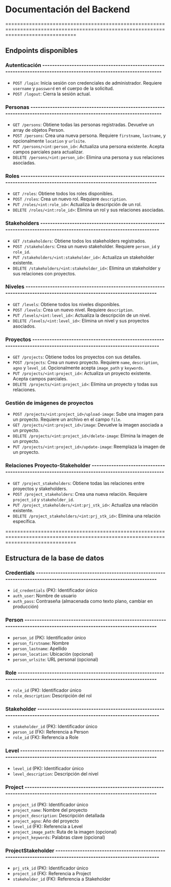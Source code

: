 # Documentación del Backend

====================================================================================================================================

## Endpoints disponibles

### Autenticación ------------------------------------------------------------------------------------------------------------------

- `POST /login`: Inicia sesión con credenciales de administrador. Requiere `username` y `password` en el cuerpo de la solicitud.
- `POST /logout`: Cierra la sesión actual.

### Personas -----------------------------------------------------------------------------------------------------------------------

- `GET /persons`: Obtiene todas las personas registradas. Devuelve un array de objetos Person.
- `POST /persons`: Crea una nueva persona. Requiere `firstname`, `lastname`, y opcionalmente `location` y `urlsite`.
- `PUT /persons/<int:person_id>`: Actualiza una persona existente. Acepta campos parciales para actualizar.
- `DELETE /persons/<int:person_id>`: Elimina una persona y sus relaciones asociadas.

### Roles -------------------------------------------------------------------------------------------------------------------------

- `GET /roles`: Obtiene todos los roles disponibles.
- `POST /roles`: Crea un nuevo rol. Requiere `description`.
- `PUT /roles/<int:role_id>`: Actualiza la descripción de un rol.
- `DELETE /roles/<int:role_id>`: Elimina un rol y sus relaciones asociadas.

### Stakeholders ------------------------------------------------------------------------------------------------------------------

- `GET /stakeholders`: Obtiene todos los stakeholders registrados.
- `POST /stakeholders`: Crea un nuevo stakeholder. Requiere `person_id` y `role_id`.
- `PUT /stakeholders/<int:stakeholder_id>`: Actualiza un stakeholder existente.
- `DELETE /stakeholders/<int:stakeholder_id>`: Elimina un stakeholder y sus relaciones con proyectos.

### Niveles -----------------------------------------------------------------------------------------------------------------------

- `GET /levels`: Obtiene todos los niveles disponibles.
- `POST /levels`: Crea un nuevo nivel. Requiere `description`.
- `PUT /levels/<int:level_id>`: Actualiza la descripción de un nivel.
- `DELETE /levels/<int:level_id>`: Elimina un nivel y sus proyectos asociados.

### Proyectos ---------------------------------------------------------------------------------------------------------------------

- `GET /projects`: Obtiene todos los proyectos con sus detalles.
- `POST /projects`: Crea un nuevo proyecto. Requiere `name`, `description`, `agno` y `level_id`. Opcionalmente acepta `image_path` y `keywords`.
- `PUT /projects/<int:project_id>`: Actualiza un proyecto existente. Acepta campos parciales.
- `DELETE /projects/<int:project_id>`: Elimina un proyecto y todas sus relaciones.

### Gestión de imágenes de proyectos

- `POST /projects/<int:project_id>/upload-image`: Sube una imagen para un proyecto. Requiere un archivo en el campo `file`.
- `GET /projects/<int:project_id>/image`: Devuelve la imagen asociada a un proyecto.
- `DELETE /projects/<int:project_id>/delete-image`: Elimina la imagen de un proyecto.
- `PUT /projects/<int:project_id>/update-image`: Reemplaza la imagen de un proyecto.

### Relaciones Proyecto-Stakeholder -----------------------------------------------------------------------------------------------

- `GET /project_stakeholders`: Obtiene todas las relaciones entre proyectos y stakeholders.
- `POST /project_stakeholders`: Crea una nueva relación. Requiere `project_id` y `stakeholder_id`.
- `PUT /project_stakeholders/<int:prj_stk_id>`: Actualiza una relación existente.
- `DELETE /project_stakeholders/<int:prj_stk_id>`: Elimina una relación específica.

====================================================================================================================================

## Estructura de la base de datos

### Credentials -------------------------------------------------------------------------------------------------------------------

- `id_credentials` (PK): Identificador único
- `auth_user`: Nombre de usuario
- `auth_pass`: Contraseña (almacenada como texto plano, cambiar en producción)

### Person ------------------------------------------------------------------------------------------------------------------------

- `person_id` (PK): Identificador único
- `person_firstname`: Nombre
- `person_lastname`: Apellido
- `person_location`: Ubicación (opcional)
- `person_urlsite`: URL personal (opcional)

### Role --------------------------------------------------------------------------------------------------------------------------

- `role_id` (PK): Identificador único
- `role_description`: Descripción del rol

### Stakeholder -------------------------------------------------------------------------------------------------------------------

- `stakeholder_id` (PK): Identificador único
- `person_id` (FK): Referencia a Person
- `role_id` (FK): Referencia a Role

### Level -------------------------------------------------------------------------------------------------------------------------

- `level_id` (PK): Identificador único
- `level_description`: Descripción del nivel

### Project -----------------------------------------------------------------------------------------------------------------------

- `project_id` (PK): Identificador único
- `project_name`: Nombre del proyecto
- `project_description`: Descripción detallada
- `project_agno`: Año del proyecto
- `level_id` (FK): Referencia a Level
- `project_image_path`: Ruta de la imagen (opcional)
- `project_keywords`: Palabras clave (opcional)

### ProjectStakeholder ------------------------------------------------------------------------------------------------------------

- `prj_stk_id` (PK): Identificador único
- `project_id` (FK): Referencia a Project
- `stakeholder_id` (FK): Referencia a Stakeholder
